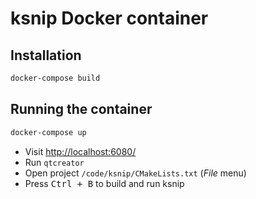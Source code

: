 ksnip Docker container
======================

## Installation

```bash
docker-compose build
```

## Running the container

```bash
docker-compose up
```

- Visit <http://localhost:6080/>
- Run `qtcreator`
- Open project `/code/ksnip/CMakeLists.txt` (*File* menu)
- Press <kbd>Ctrl + B</kbd> to build and run ksnip

